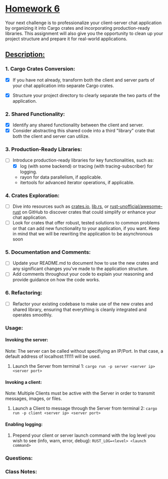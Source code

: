 # [Homework 6](https://robot-dreams-rust.mag.wiki/11-rust-ecosystem/index.html#homework)
Your next challenge is to professionalize your client-server chat application by organizing it into Cargo crates and incorporating production-ready libraries. This assignment will also give you the opportunity to clean up your project structure and prepare it for real-world applications.

## [Description:](https://robot-dreams-rust.mag.wiki/11-rust-ecosystem/index.html#description)

### 1. Cargo Crates Conversion:

- [X] If you have not already, transform both the client and server parts of your chat application into separate Cargo crates.

- [X] Structure your project directory to clearly separate the two parts of the application.

### 2. Shared Functionality:

- [X] Identify any shared functionality between the client and server.
- [X] Consider abstracting this shared code into a third "library" crate that both the client and server can utilize.

### 3. Production-Ready Libraries:

- [ ] Introduce production-ready libraries for key functionalities, such as:
  - [X] log (with some backend) or tracing (with tracing-subscriber) for logging.
  - rayon for data parallelism, if applicable.
  - itertools for advanced iterator operations, if applicable.

### 4. Crates Exploration:

- [ ] Dive into resources such as [crates.io](https://crates.io/), [lib.rs](https://lib.rs/), or [rust-unofficial/awesome-rust](https://github.com/rust-unofficial/awesome-rust) on GitHub to discover crates that could simplify or enhance your chat application.
- [ ] Look for crates that offer robust, tested solutions to common problems or that can add new functionality to your application, if you want. Keep in mind that we will be rewriting the application to be asynchronous soon

### 5. Documentation and Comments:

- [ ] Update your README.md to document how to use the new crates and any significant changes you've made to the application structure.
- [ ] Add comments throughout your code to explain your reasoning and provide guidance on how the code works.

### 6. Refactoring:

- [ ] Refactor your existing codebase to make use of the new crates and shared library, ensuring that everything is cleanly integrated and operates smoothly.

### Usage:

#### Invoking the server:
Note: The server can be called without specifiying an IP/Port. In that case, a default address of localhost:11111 will be used.

1. Launch the Server from terminal 1: `cargo run -p server <server ip> <server port>`

#### Invoking a client:
Note: Multiple Clients must be active with the Server in order to transmit messages, images, or files.

1. Launch a Client to message through the Server from terminal 2: `cargo run -p client <server ip> <server port>`

#### Enabling logging:

1. Prepend your client or server launch command with the log level you wish to see (info, warn, error, debug): `RUST_LOG=<level> <launch command>`

### Questions:

### Class Notes:
